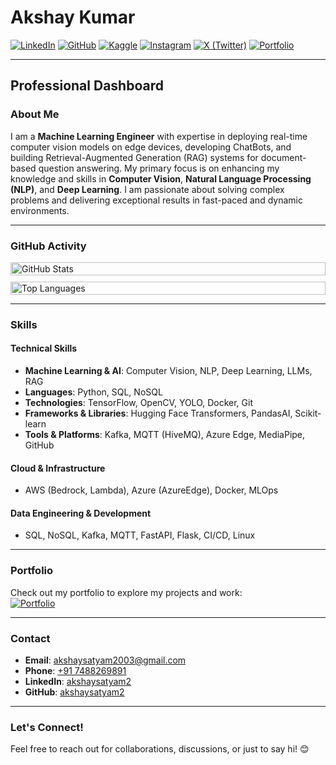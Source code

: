 # Akshay Kumar

[![LinkedIn](https://img.shields.io/badge/LinkedIn-akshaysatyam2-blue?style=flat-square&logo=linkedin)](https://www.linkedin.com/in/akshaysatyam2/)
[![GitHub](https://img.shields.io/badge/GitHub-akshaysatyam2-black?style=flat-square&logo=github)](https://github.com/akshaysatyam2)
[![Kaggle](https://img.shields.io/badge/Kaggle-akshaysatyam2-orange?style=flat-square&logo=kaggle)](https://www.kaggle.com/akshaysatyam2)
[![Instagram](https://img.shields.io/badge/Instagram-akshaysatyam2-purple?style=flat-square&logo=instagram)](https://www.instagram.com/akshaysatyam2/)
[![X (Twitter)](https://img.shields.io/badge/X%20(Twitter)-akshaysatyam2-blue?style=flat-square&logo=twitter)](https://twitter.com/akshaysatyam2)
[![Portfolio](https://img.shields.io/badge/Portfolio-Akshay%20Kumar-green?style=flat-square)](https://akshaysatyam2.github.io/akshaysatyam2/)

---

## Professional Dashboard

### **About Me**
I am a **Machine Learning Engineer** with expertise in deploying real-time computer vision models on edge devices, developing ChatBots, and building Retrieval-Augmented Generation (RAG) systems for document-based question answering. My primary focus is on enhancing my knowledge and skills in **Computer Vision**, **Natural Language Processing (NLP)**, and **Deep Learning**. I am passionate about solving complex problems and delivering exceptional results in fast-paced and dynamic environments.

---

### **GitHub Activity**
<div style="display: flex; flex-wrap: wrap; gap: 10px;">
  <div style="flex: 1; min-width: 300px;">
    <img src="https://github-readme-stats.vercel.app/api?username=akshaysatyam2&show_icons=true&theme=dark&hide_border=true" alt="GitHub Stats" style="width: 100%;">
  </div>
  <div style="flex: 1; min-width: 300px;">
    <img src="https://github-readme-stats.vercel.app/api/top-langs/?username=akshaysatyam2&layout=compact&theme=dark&hide_border=true" alt="Top Languages" style="width: 100%;">
  </div>
</div>

---

### **Skills**

#### **Technical Skills**
- **Machine Learning & AI**: Computer Vision, NLP, Deep Learning, LLMs, RAG
- **Languages**: Python, SQL, NoSQL
- **Technologies**: TensorFlow, OpenCV, YOLO, Docker, Git
- **Frameworks & Libraries**: Hugging Face Transformers, PandasAI, Scikit-learn
- **Tools & Platforms**: Kafka, MQTT (HiveMQ), Azure Edge, MediaPipe, GitHub

#### **Cloud & Infrastructure**
- AWS (Bedrock, Lambda), Azure (AzureEdge), Docker, MLOps

#### **Data Engineering & Development**
- SQL, NoSQL, Kafka, MQTT, FastAPI, Flask, CI/CD, Linux

---

### **Portfolio**
Check out my portfolio to explore my projects and work:  
[![Portfolio](https://img.shields.io/badge/Portfolio-Akshay%20Kumar-green?style=flat-square)](https://akshaysatyam2.github.io/akshaysatyam2/)

---

### **Contact**

- **Email**: [akshaysatyam2003@gmail.com](mailto:akshaysatyam2003@gmail.com)
- **Phone**: [+91 7488269891](tel:+917488269891)
- **LinkedIn**: [akshaysatyam2](https://www.linkedin.com/in/akshaysatyam2/)
- **GitHub**: [akshaysatyam2](https://github.com/akshaysatyam2)

---

### **Let's Connect!**
Feel free to reach out for collaborations, discussions, or just to say hi! 😊
